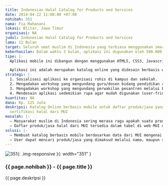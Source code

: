 ```yaml
---
title: Indonesian Halal Catalog for Products and Services
date: 2014-04-22 11:08:00 +07:00
nohibah: 351
nama: Fia Mahanani
lokasi: Blitar, Jawa Timur
organisasi: NA
judul: Indonesian Halal Catalog for Products and Services
lama: 12 Bulan
target: Seluruh umat muslim di Indonesia yang terbiasa menggunakan smartphone.
keberhasilan: Dalam waktu 3 bulan, aplikasi ini digunakan oleh 500.000 muslim di Indonesia.
tipe: |-
  Aplikasi mobile ini dibangun dengan menggunakan HTML5, CSS3, Javascript dan SQL. Didesain sedemikian rupa sehingga dapat berjalan baik di platform Android, iOS, Windows Phone maupun Blackberry.

  Aplikasi ini adalah merupakan katalog online yang didesain berbasis web sehingga mudah digunakan dimana saja dan kapan saja umat muslim Indonesia ingin mengecek apakah suatu produk/jasa telah memiliki sertifikat halal dari MUI atau belum. Input didapat dari nama, pemindaian bar code maupun QR code. Output berupa detail status sertifikasi dari produk/jasa yang dimaksud.
strategi: |-
  1. Sosialisasi aplikasi ke organisasi rohis di kampus dan sekolah.
  2. Mengadakan workshop yang mengundang guru/dosen bidang pendidikan agama Islam.
  3. Mengadakan workshop yang mengundang perwakilan pesantren melalui bantuan kementrian agama RI.
  4. Mendesain aplikasi sedemikian rupa agar mudah digunakan (user-friendly) serta kompatibel dengan gadget yang memiliki sistem operasi dan resolusi layar berbeda-beda.
kuantitas: NA
dana: Rp. 125 Juta
deskripsi: Katalog Online berbasis mobile untuk daftar produk/jasa yang telah memiliki
  sertifikasi halal dari MUI
masalah: |-
  – Masyarakat muslim di Indonesia sering merasa ragu apakah suatu produk/jasa sudah memiliki sertifikasi halal atau belum
  – Daftar produk/jasa halal dari MUI tersedia dalam tabel di web MUI dan belum tersedia versi mobile-nya sehingga tidak fleksibel untuk diakses
solusi: |-
  – Membuat katalog berbasis mobile berdasarkan data dari MUI mengenai produk/jasa yang telah memiliki sertifikat halal
  – User dapat mencari produk/jasa yang dimaksud melalui nama, maupun scan QR code atau barcode.
---
```


![351](/static/img/hibahcms/351.png){: .img-responsive }{: width="351" }

### {{ page.nohibah }} - {{ page.title }}

{{ page.deskripsi }}
